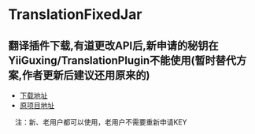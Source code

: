 # TranslationFixedJar
翻译插件下载,有道更改API后,新申请的秘钥在YiiGuxing/TranslationPlugin不能使用(暂时替代方案,作者更新后建议还用原来的)
------
- [下载地址](https://raw.githubusercontent.com/yfbdxz/TranslationFixedJar/master/TranslationPlugin.zip)
- [原项目地址](https://github.com/YiiGuxing/TranslationPlugin/tree/v1.3.4)

　注：新、老用户都可以使用，老用户不需要重新申请KEY
